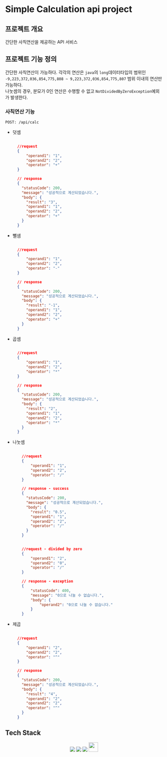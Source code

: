 # Simple Calculation api project

## 프로젝트 개요
간단한 사칙연산을 제공하는 API 서비스

## 프로젝트 기능 정의
간단한 사칙연산이 가능하다. 
각각의 연산은 `java`의 `long`데이터타입의 범위인 `-9,223,372,036,854,775,808 ~ 9,223,372,036,854,775,807` 범위 이내의 연산만 가능하다. <br/>
나눗셈의 경우, 분모가 0인 연산은 수행할 수 없고 `NotDividedByZeroException`예외가 발생한다.
<br/>

### 사칙연산 기능
```text
POST: /api/calc
```
- 덧셈
  ```json
    
    //request
    {
        "operand1": "1",
        "operand2": "2",
        "operator": "+"
    }
  ```
  ```json
    // response
    {
      "statusCode": 200,
      "message": "성공적으로 계산되었습니다.",
      "body": {
        "result": "3",
        "operand1": "1",
        "operand2": "2",
        "operator": "+"
      }
    }
  ```
- 뺄샘
  ```json
    
    //request
    {
        "operand1": "1",
        "operand2": "2",
        "operator": "-"
    }
  ```
  ```json
    // response
    {
      "statusCode": 200,
      "message": "성공적으로 계산되었습니다.",
      "body": {
        "result": "-1",
        "operand1": "1",
        "operand2": "2",
        "operator": "+"
      }
    }
  ```
- 곱셈
  ```json
    
    //request
    {
        "operand1": "1",
        "operand2": "2",
        "operator": "*"
    }
  ```
  ```json
    // response
    {
      "statusCode": 200,
      "message": "성공적으로 계산되었습니다.",
      "body": {
        "result": "2",
        "operand1": "1",
        "operand2": "2",
        "operator": "*"
      }
    }
  ```
- 나눗셈
    ```json
        
        //request
        {
            "operand1": "1",
            "operand2": "2",
            "operator": "/"
        }
    ```
    ```json
        // response - success
        {
          "statusCode": 200,
          "message": "성공적으로 계산되었습니다.",
          "body": {
            "result": "0.5",
            "operand1": "1",
            "operand2": "2",
            "operator": "/"
          }
        }
    ```
    ```json
        
        //request - divided by zero
        {
            "operand1": "2",
            "operand2": "0",
            "operator": "/"
        }
    ```

    ```json
        // response - exception
        {
            "statusCode": 400,
            "message": "0으로 나눌 수 없습니다.",
            "body": {
                "operand2": "0으로 나눌 수 없습니다."
            }
        }
    ```
- 제곱
  ```json
    
    //request
    {
        "operand1": "2",
        "operand2": "2",
        "operator": "^"
    }
  ```
  ```json
    // response
    {
      "statusCode": 200,
      "message": "성공적으로 계산되었습니다.",
      "body": {
        "result": "4",
        "operand1": "2",
        "operand2": "2",
        "operator": "^"
      }
    }
  ```

## Tech Stack

<div align=center>
  <img src="https://img.shields.io/badge/java-007396?style=for-the-badge&logo=java&logoColor=white">
  <img src="https://img.shields.io/badge/spring-6DB33F?style=for-the-badge&logo=spring&logoColor=white">
  <img src="https://img.shields.io/badge/git-F05032?style=for-the-badge&logo=git&logoColor=white">
  <img height="30" src="https://img.shields.io/badge/GitHub-black?style=flat-square&logo=GitHub&logoColor=white"/>
</div>
